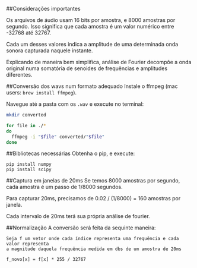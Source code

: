 ##Considerações importantes

Os arquivos de áudio usam 16 bits por amostra, e 8000 amostras por segundo.
Isso significa que cada amostra é um valor numérico entre -32768 até 32767.

Cada um desses valores indica a amplitude de uma determinada onda sonora capturada
naquele instante.

Explicando de maneira bem simplifica, análise de Fourier decompõe a onda original
numa somatória de senoides de frequências e amplitudes diferentes.

##Conversão dos wavs num formato adequado
Instale o ffmpeg (mac users: `brew install ffmpeg`).

Navegue até a pasta com os `.wav` e execute no terminal:
```bash
mkdir converted

for file in ./*
do
  ffmpeg -i "$file" converted/"$file"
done
```

##Bibliotecas necessárias
Obtenha o pip, e execute:
```
pip install numpy
pip install scipy
```

##Captura em janelas de 20ms
Se temos 8000 amostras por segundo, cada amostra é um passo de 1/8000 segundos.

Para capturar 20ms, precisamos de 0.02 / (1/8000) = 160 amostras por janela.

Cada intervalo de 20ms terá sua própria análise de fourier.


##Normalização
A conversão será feita da sequinte maneira:
```
Seja f um vetor onde cada índice representa uma frequência e cada valor representa
a magnitude daquela frequência medida em dbs de um amostra de 20ms

f_novo[x] = f[x] * 255 / 32767
```
